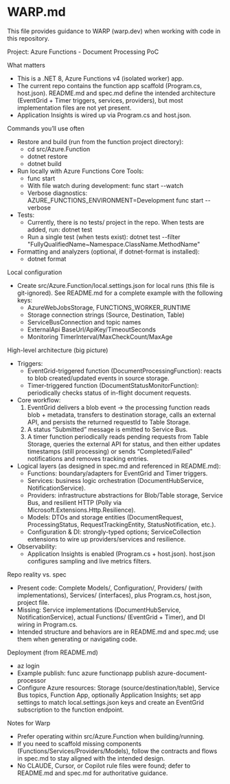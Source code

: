 # WARP.md

This file provides guidance to WARP (warp.dev) when working with code in this repository.

Project: Azure Functions - Document Processing PoC

What matters
- This is a .NET 8, Azure Functions v4 (isolated worker) app.
- The current repo contains the function app scaffold (Program.cs, host.json). README.md and spec.md define the intended architecture (EventGrid + Timer triggers, services, providers), but most implementation files are not yet present.
- Application Insights is wired up via Program.cs and host.json.

Commands you’ll use often
- Restore and build (run from the function project directory):
  - cd src/Azure.Function
  - dotnet restore
  - dotnet build
- Run locally with Azure Functions Core Tools:
  - func start
  - With file watch during development: func start --watch
  - Verbose diagnostics: AZURE_FUNCTIONS_ENVIRONMENT=Development func start --verbose
- Tests:
  - Currently, there is no tests/ project in the repo. When tests are added, run: dotnet test
  - Run a single test (when tests exist): dotnet test --filter "FullyQualifiedName~Namespace.ClassName.MethodName"
- Formatting and analyzers (optional, if dotnet-format is installed):
  - dotnet format

Local configuration
- Create src/Azure.Function/local.settings.json for local runs (this file is git-ignored). See README.md for a complete example with the following keys:
  - AzureWebJobsStorage, FUNCTIONS_WORKER_RUNTIME
  - Storage connection strings (Source, Destination, Table)
  - ServiceBusConnection and topic names
  - ExternalApi BaseUrl/ApiKey/TimeoutSeconds
  - Monitoring TimerInterval/MaxCheckCount/MaxAge

High-level architecture (big picture)
- Triggers:
  - EventGrid-triggered function (DocumentProcessingFunction): reacts to blob created/updated events in source storage.
  - Timer-triggered function (DocumentStatusMonitorFunction): periodically checks status of in-flight document requests.
- Core workflow:
  1) EventGrid delivers a blob event → the processing function reads blob + metadata, transfers to destination storage, calls an external API, and persists the returned requestId to Table Storage.
  2) A status “Submitted” message is emitted to Service Bus.
  3) A timer function periodically reads pending requests from Table Storage, queries the external API for status, and then either updates timestamps (still processing) or sends “Completed/Failed” notifications and removes tracking entries.
- Logical layers (as designed in spec.md and referenced in README.md):
  - Functions: boundary/adapters for EventGrid and Timer triggers.
  - Services: business logic orchestration (DocumentHubService, NotificationService).
  - Providers: infrastructure abstractions for Blob/Table storage, Service Bus, and resilient HTTP (Polly via Microsoft.Extensions.Http.Resilience).
  - Models: DTOs and storage entities (DocumentRequest, ProcessingStatus, RequestTrackingEntity, StatusNotification, etc.).
  - Configuration & DI: strongly-typed options; ServiceCollection extensions to wire up providers/services and resilience.
- Observability:
  - Application Insights is enabled (Program.cs + host.json). host.json configures sampling and live metrics filters.

Repo reality vs. spec
- Present code: Complete Models/, Configuration/, Providers/ (with implementations), Services/ (interfaces), plus Program.cs, host.json, project file.
- Missing: Service implementations (DocumentHubService, NotificationService), actual Functions/ (EventGrid + Timer), and DI wiring in Program.cs.
- Intended structure and behaviors are in README.md and spec.md; use them when generating or navigating code.

Deployment (from README.md)
- az login
- Example publish: func azure functionapp publish azure-document-processor
- Configure Azure resources: Storage (source/destination/table), Service Bus topics, Function App, optionally Application Insights; set app settings to match local.settings.json keys and create an EventGrid subscription to the function endpoint.

Notes for Warp
- Prefer operating within src/Azure.Function when building/running.
- If you need to scaffold missing components (Functions/Services/Providers/Models), follow the contracts and flows in spec.md to stay aligned with the intended design.
- No CLAUDE, Cursor, or Copilot rule files were found; defer to README.md and spec.md for authoritative guidance.

